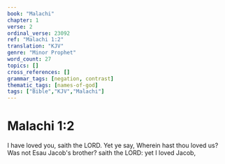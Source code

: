 ```yaml
---
book: "Malachi"
chapter: 1
verse: 2
ordinal_verse: 23092
ref: "Malachi 1:2"
translation: "KJV"
genre: "Minor Prophet"
word_count: 27
topics: []
cross_references: []
grammar_tags: [negation, contrast]
thematic_tags: [names-of-god]
tags: ["Bible","KJV","Malachi"]
---
```


# Malachi 1:2

I have loved you, saith the LORD. Yet ye say, Wherein hast thou loved us? Was not Esau Jacob's brother? saith the LORD: yet I loved Jacob,
